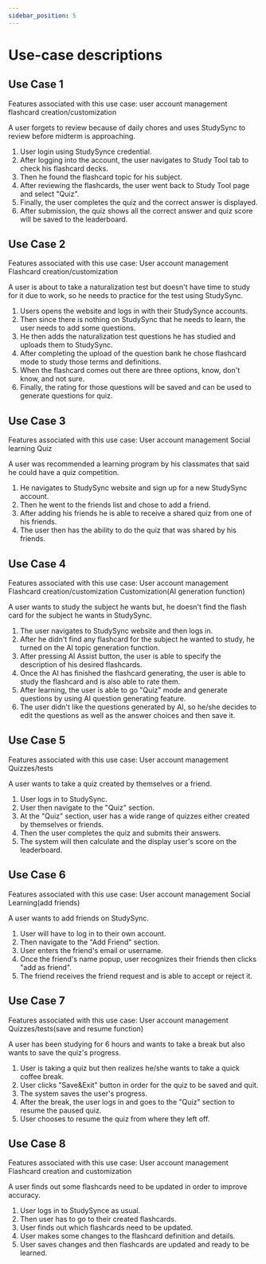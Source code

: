 ```yaml
---
sidebar_position: 5
---
```


# Use-case descriptions

## Use Case 1

Features associated with this use case:
user account management
flashcard creation/customization

  A user forgets to review because of daily chores and uses StudySync to review before midterm is approaching.

1. User login using StudySynce credential.
2. After logging into the account, the user navigates to Study Tool tab to check his flashcard decks.
3. Then he found the flashcard topic for his subject.
4. After reviewing the flashcards, the user went back to Study Tool page and select "Quiz".
5. Finally, the user completes the quiz and the correct answer is displayed.
6. After submission, the quiz shows all the correct answer and quiz score will be saved to the leaderboard.

## Use Case 2

Features associated with this use case:
User account management
Flashcard creation/customization

  A user is about to take a naturalization test but doesn't have time to study for it due to work, so he needs to practice for the test using StudySync.

1. Users opens the website and logs in with their StudySynce accounts.
2. Then since there is nothing on StudySync that he needs to learn, the user needs to add some questions.
3. He then adds the naturalization test questions he has studied and uploads them to StudySync.
4. After completing the upload of the question bank he chose flashcard mode to study those terms and definitions.
5. When the flashcard comes out there are three options, know, don't know, and not sure.
6. Finally, the rating for those questions will be saved and can be used to generate questions for quiz.

## Use Case 3

Features associated with this use case:
User account management
Social learning
Quiz

  A user was recommended a learning program by his classmates that said he could have a quiz competition.

1. He navigates to StudySync website and sign up for a new StudySync account.
2. Then he went to the friends list and chose to add a friend.
3. After adding his friends he is able to receive a shared quiz from one of his friends.
4. The user then has the ability to do the quiz that was shared by his friends.


## Use Case 4

Features associated with this use case:
User account management
Flashcard creation/customization
Customization(AI generation function)

  A user wants to study the subject he wants but, he doesn't find the flash card for the subject he wants in StudySync.

1. The user navigates to StudySync website and then logs in.
2. After he didn't find any flashcard for the subject he wanted to study, he turned on the AI topic generation function.
3. After pressing AI Assist button, the user is able to specify the description of his desired flashcards.
4. Once the AI has finished the flashcard generating, the user is able to study the flashcard and is also able to rate them.
5. After learning, the user is able to go "Quiz" mode and generate questions by using AI question generating feature.
6. The user didn't like the questions generated by AI, so he/she decides to edit the questions as well as the answer choices and  then save it.


## Use Case 5

Features associated with this use case:
User account management
Quizzes/tests

   A user wants to take a quiz created by themselves or a friend.

1. User logs in to StudySync.
2. User then navigate to the "Quiz" section.
3. At the "Quiz" section, user has a wide range of quizzes either created by themselves or friends.
4. Then the user completes the quiz and submits their answers.
5. The system will then calculate and the display user's score on the leaderboard.


## Use Case 6

Features associated with this use case:
User account management
Social Learning(add friends)

   A user wants to add friends on StudySync.

1. User will have to log in to their own account.
2. Then navigate to the "Add Friend" section.
3. User enters the friend's email or username.
4. Once the friend's name popup, user recognizes their friends then clicks "add as friend".
5. The friend receives the friend request and is able to accept or reject it.



## Use Case 7

Features associated with this use case:
User account management
Quizzes/tests(save and resume function)

   A user has been studying for 6 hours and wants to take a break but also wants to save the quiz's progress.

1. User is taking a quiz but then realizes he/she wants to take a quick coffee break.
2. User clicks "Save&Exit" button in order for the quiz to be saved and quit.
3. The system saves the user's progress.
4. After the break, the user logs in and goes to the "Quiz" section to resume the paused quiz.
5. User chooses to resume the quiz from where they left off.



## Use Case 8

Features associated with this use case:
User account management
Flashcard creation and customization

  A user finds out some flashcards need to be updated in order to improve accuracy.

1. User logs in to StudySynce as usual.
2. Then user has to go to their created flashcards.
3. User finds out which flashcards need to be updated.
4. User makes some changes to the flashcard definition and details.
5. User saves changes and then flashcards are updated and ready to be learned.

